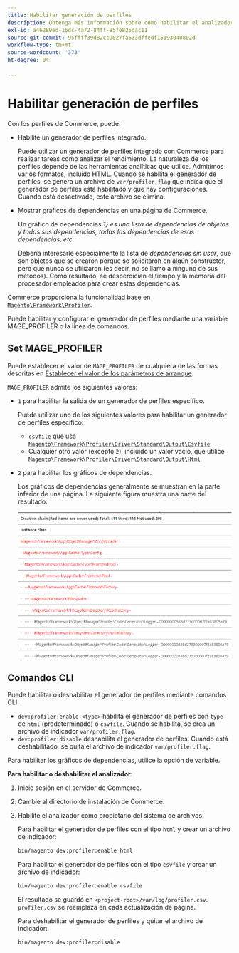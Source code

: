 ```yaml
---
title: Habilitar generación de perfiles
description: Obtenga más información sobre cómo habilitar el analizador de imágenes para utilizarlo con sus herramientas analíticas.
exl-id: a46289ed-16dc-4a72-84ff-85fe825dac11
source-git-commit: 95ffff39d82cc9027fa633dffedf15193040802d
workflow-type: tm+mt
source-wordcount: '373'
ht-degree: 0%

---
```


# Habilitar generación de perfiles

Con los perfiles de Commerce, puede:

- Habilite un generador de perfiles integrado.

  Puede utilizar un generador de perfiles integrado con Commerce para realizar tareas como analizar el rendimiento. La naturaleza de los perfiles depende de las herramientas analíticas que utilice. Admitimos varios formatos, incluido HTML. Cuando se habilita el generador de perfiles, se genera un archivo de `var/profiler.flag` que indica que el generador de perfiles está habilitado y que hay configuraciones. Cuando está desactivado, este archivo se elimina.

- Mostrar gráficos de dependencias en una página de Commerce.

  Un gráfico de dependencias _1&rbrace; es una lista de dependencias de objetos y todas sus dependencias, todas las dependencias de esas dependencias, etc._

  Debería interesarle especialmente la lista de _dependencias sin usar_, que son objetos que se crearon porque se solicitaron en algún constructor, pero que nunca se utilizaron (es decir, no se llamó a ninguno de sus métodos). Como resultado, se desperdician el tiempo y la memoria del procesador empleados para crear estas dependencias.

Commerce proporciona la funcionalidad base en [`Magento\Framework\Profiler`][profiler].

Puede habilitar y configurar el generador de perfiles mediante una variable MAGE_PROFILER o la línea de comandos.

## Set MAGE_PROFILER

Puede establecer el valor de `MAGE_PROFILER` de cualquiera de las formas descritas en [Establecer el valor de los parámetros de arranque](../bootstrap/set-parameters.md).

`MAGE_PROFILER` admite los siguientes valores:

- `1` para habilitar la salida de un generador de perfiles específico.

  Puede utilizar uno de los siguientes valores para habilitar un generador de perfiles específico:

   - `csvfile` que usa [`Magento\Framework\Profiler\Driver\Standard\Output\Csvfile`][csvfile]
   - Cualquier otro valor (excepto `2`), incluido un valor vacío, que utilice [`Magento\Framework\Profiler\Driver\Standard\Output\Html`][html]

- `2` para habilitar los gráficos de dependencias.

  Los gráficos de dependencias generalmente se muestran en la parte inferior de una página. La siguiente figura muestra una parte del resultado:

  ![Gráficos de dependencias](../../assets/configuration/depend-graphs.png)

## Comandos CLI

Puede habilitar o deshabilitar el generador de perfiles mediante comandos CLI:

- `dev:profiler:enable <type>` habilita el generador de perfiles con `type` de `html` (predeterminado) o `csvfile`. Cuando se habilita, se crea un archivo de indicador `var/profiler.flag`.
- `dev:profiler:disable` deshabilita el generador de perfiles. Cuando está deshabilitado, se quita el archivo de indicador `var/profiler.flag`.

Para habilitar los gráficos de dependencias, utilice la opción de variable.

**Para habilitar o deshabilitar el analizador**:

1. Inicie sesión en el servidor de Commerce.
1. Cambie al directorio de instalación de Commerce.
1. Habilite el analizador como propietario del sistema de archivos:

   Para habilitar el generador de perfiles con el tipo `html` y crear un archivo de indicador:

   ```bash
   bin/magento dev:profiler:enable html
   ```

   Para habilitar el generador de perfiles con el tipo `csvfile` y crear un archivo de indicador:

   ```bash
   bin/magento dev:profiler:enable csvfile
   ```

   El resultado se guardó en `<project-root>/var/log/profiler.csv`. `profiler.csv` se reemplaza en cada actualización de página.

   Para deshabilitar el generador de perfiles y quitar el archivo de indicador:

   ```bash
   bin/magento dev:profiler:disable
   ```

<!-- link definitions -->

[csvfile]: https://github.com/magento/magento2/blob/2.4/lib/internal/Magento/Framework/Profiler/Driver/Standard/Output/Csvfile.php
[html]: https://github.com/magento/magento2/blob/2.4/lib/internal/Magento/Framework/Profiler/Driver/Standard/Output/Html.php
[profiler]: https://github.com/magento/magento2/blob/2.4/lib/internal/Magento/Framework/Profiler.php
